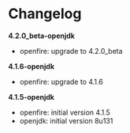 # Changelog

**4.2.0_beta-openjdk**
- openfire: upgrade to 4.2.0_beta

**4.1.6-openjdk**
- openfire: upgrade to 4.1.6

**4.1.5-openjdk**
- openfire: initial version 4.1.5
- openjdk: initial version 8u131
